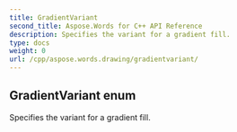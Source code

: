 ```yaml
---
title: GradientVariant
second_title: Aspose.Words for C++ API Reference
description: Specifies the variant for a gradient fill. 
type: docs
weight: 0
url: /cpp/aspose.words.drawing/gradientvariant/
---
```

## GradientVariant enum


Specifies the variant for a gradient fill. 

